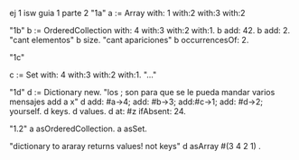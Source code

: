 ej 1 isw guia 1 parte 2
"1a"
a := Array with: 1 with:2 with:3 with:2


"1b"
b := OrderedCollection with: 4 with:3 with:2 with:1.
b add: 42.
b add: 2.
"cant elementos"
b size.
"cant apariciones"
b occurrencesOf: 2.

"1c"

c := Set with: 4 with:3 with:2 with:1.
"..."

"1d"
d := Dictionary new.
"los ; son para que se le pueda mandar varios mensajes add a x"
d add: #a->4; add: #b->3; add:#c->1; add: #d->2; yourself.
d keys.
d values.
d at: #z ifAbsent: 24.

"1.2"
a asOrderedCollection.
a asSet.

"dictionary to araray returns values! not keys"
d asArray #(3 4 2 1) .